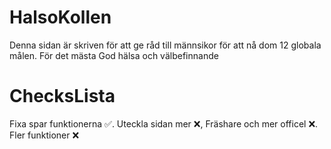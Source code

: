 # HalsoKollen
Denna sidan är skriven för att ge råd till männsikor för att nå dom 12 globala målen. För det mästa God hälsa och välbefinnande
# ChecksLista
Fixa spar funktionerna ✅. Uteckla sidan mer ❌, Fräshare och mer officel ❌. Fler funktioner ❌
